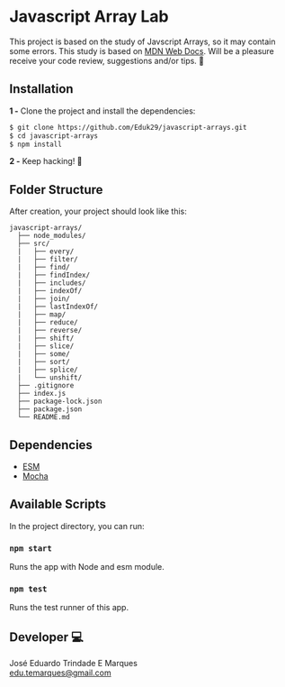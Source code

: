 # Javascript Array Lab

This project is based on the study of Javscript Arrays, so it may contain some errors. This study is based on [MDN Web Docs](https://developer.mozilla.org/pt-BR/docs/Web/JavaScript/Reference/Global_Objects/Array). Will be a pleasure receive your code review, suggestions and/or tips. :raised_hands:

## Installation

**1 -** Clone the project and install the dependencies:

```bash
$ git clone https://github.com/Eduk29/javascript-arrays.git
$ cd javascript-arrays
$ npm install
```

**2 -** Keep hacking! :metal:

## Folder Structure

After creation, your project should look like this:

```
javascript-arrays/
  ├── node_modules/
  ├── src/
  |   ├── every/
  |   ├── filter/
  |   ├── find/
  |   ├── findIndex/
  |   ├── includes/
  |   ├── indexOf/
  |   ├── join/
  |   ├── lastIndexOf/
  |   ├── map/
  |   ├── reduce/
  |   ├── reverse/
  |   ├── shift/
  |   ├── slice/
  |   ├── some/
  |   ├── sort/
  |   ├── splice/
  |   └── unshift/
  ├── .gitignore
  ├── index.js
  ├── package-lock.json
  ├── package.json
  └── README.md
```

## Dependencies

- [ESM](https://github.com/standard-things/esm#readme)
- [Mocha](https://mochajs.org/)

## Available Scripts

In the project directory, you can run:

### `npm start`

Runs the app with Node and esm module.

### `npm test`

Runs the test runner of this app.

## Developer :computer:

José Eduardo Trindade E Marques  
edu.temarques@gmail.com
